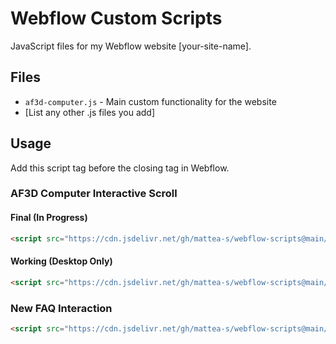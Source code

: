 # Webflow Custom Scripts

JavaScript files for my Webflow website [your-site-name].

## Files

- `af3d-computer.js` - Main custom functionality for the website
- [List any other .js files you add]

## Usage

Add this script tag before the closing </body> tag in Webflow.

### AF3D Computer Interactive Scroll

#### Final (In Progress)
```html
<script src="https://cdn.jsdelivr.net/gh/mattea-s/webflow-scripts@main/af3d-computer.js"></script>
```
#### Working (Desktop Only)
```html
<script src="https://cdn.jsdelivr.net/gh/mattea-s/webflow-scripts@main/af3d-computer-desktop-working.js"></script>
```

### New FAQ Interaction

```html
<script src="https://cdn.jsdelivr.net/gh/mattea-s/webflow-scripts@main/faq-wrapper.js"></script>
```
